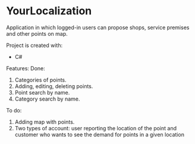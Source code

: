 # YourLocalization
Application in which logged-in users can propose shops, service premises and other points on map.

Project is created with:
- C#

Features:
Done:
1. Categories of points.
2. Adding, editing, deleting points.
3. Point search by name.
4. Category search by name.



To do:
1. Adding map with points.
2. Two types of account: user reporting the location of the point and customer who wants to see the demand for points in a given location
